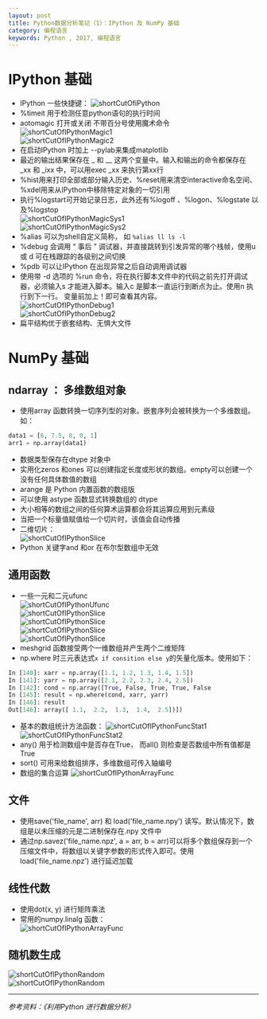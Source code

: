 ```yaml
---
layout: post
title: Python数据分析笔记（1）：IPython 及 NumPy 基础
category: 编程语言
keywords: Python , 2017, 编程语言
---
```

# IPython 基础
* IPython 一些快捷键：
![shortCutOfiPython](https://raw.githubusercontent.com/Donche/Donche.github.io/master/_posts/Python/ShortCut_ipython.png)
* %timeit 用于检测任意python语句的执行时间
* aotomagic 打开或关闭 不带百分号使用魔术命令   
![shortCutOfIPythonMagic1](https://raw.githubusercontent.com/Donche/Donche.github.io/master/_posts/Python/ShortCut_ipython_magic1.jpg)   
![shortCutOfIPythonMagic2](https://raw.githubusercontent.com/Donche/Donche.github.io/master/_posts/Python/ShortCut_ipython_magic2.jpg)
* 在启动IPython 时加上 --pylab来集成matplotlib
* 最近的输出结果保存在 _ 和 __ 这两个变量中。输入和输出的命令都保存在 \_xx 和 \_ixx 中，可以用exec \_xx 来执行第xx行
* %hist用来打印全部或部分输入历史、%reset用来清空interactive命名空间、%xdel用来从IPython中移除特定对象的一切引用
* 执行%logstart可开始记录日志，此外还有%logoff 、%logon、%logstate 以及%logstop   
![shortCutOfIPythonMagicSys1](https://raw.githubusercontent.com/Donche/Donche.github.io/master/_posts/Python/ShortCut_ipython_magic_sys1.jpg)   
![shortCutOfIPythonMagicSys2](https://raw.githubusercontent.com/Donche/Donche.github.io/master/_posts/Python/ShortCut_ipython_magic_sys2.jpg)
* %alias 可以为shell自定义简称， 如 ``` %alias ll ls -l ```
* %debug 会调用 “ 事后 ” 调试器，并直接跳转到引发异常的哪个栈帧，使用u 或 d 可在栈跟踪的各级别之间切换
* %pdb 可以让IPython 在出现异常之后自动调用调试器
* 使用带 -d 选项的 %run 命令，将在执行脚本文件中的代码之前先打开调试器，必须输入s 才能进入脚本。输入c 是脚本一直运行到断点为止。使用n 执行到下一行。 变量前加上！即可查看其内容。   
![shortCutOfIPythonDebug1](https://raw.githubusercontent.com/Donche/Donche.github.io/master/_posts/Python/ShortCut_ipython_debug1.jpg)   
![shortCutOfIPythonDebug2](https://raw.githubusercontent.com/Donche/Donche.github.io/master/_posts/Python/ShortCut_ipython_debug2.jpg)
* 扁平结构优于嵌套结构、无惧大文件

# NumPy 基础
## ndarray ： 多维数组对象
* 使用array 函数转换一切序列型的对象。嵌套序列会被转换为一个多维数组。如：
```python
data1 = [6, 7.5, 8, 0, 1]
arr1 = np.array(data1)
```
* 数据类型保存在dtype 对象中
* 实用化zeros 和ones 可以创建指定长度或形状的数组。empty可以创建一个没有任何具体数值的数组
* arange 是 Python 内置函数的数组版
* 可以使用 astype 函数显式转换数组的 dtype
* 大小相等的数组之间的任何算术运算都会将其运算应用到元素级
* 当把一个标量值赋值给一个切片时，该值会自动传播
* 二维切片：   
![shortCutOfIPythonSlice](https://raw.githubusercontent.com/Donche/Donche.github.io/master/_posts/Python/ShortCut_ipython_slice.jpg)   
* Python 关键字and 和or 在布尔型数组中无效

## 通用函数
* 一些一元和二元ufunc   
![shortCutOfIPythonUfunc](https://raw.githubusercontent.com/Donche/Donche.github.io/master/_posts/Python/ShortCut_ipython_ufunc1.jpg)   
![shortCutOfIPythonSlice](https://raw.githubusercontent.com/Donche/Donche.github.io/master/_posts/Python/ShortCut_ipython_ufunc2.jpg)   
![shortCutOfIPythonSlice](https://raw.githubusercontent.com/Donche/Donche.github.io/master/_posts/Python/ShortCut_ipython_ufunc3.jpg)   
![shortCutOfIPythonSlice](https://raw.githubusercontent.com/Donche/Donche.github.io/master/_posts/Python/ShortCut_ipython_ufunc4.jpg)   
![shortCutOfIPythonSlice](https://raw.githubusercontent.com/Donche/Donche.github.io/master/_posts/Python/ShortCut_ipython_ufunc5.jpg)   
* meshgrid 函数接受两个一维数组并产生两个二维矩阵
* np.where 时三元表达式``` x if consition else y ```的矢量化版本。使用如下：
```python
In [140]: xarr = np.array([1.1, 1.2, 1.3, 1.4, 1.5])
In [141]: yarr = np.array([2.1, 2.2, 2.3, 2.4, 2.5])
In [142]: cond = np.array([True, False, True, True, False
In [145]: result = np.where(cond, xarr, yarr)
In [146]: result
Out[146]: array([ 1.1,  2.2,  1.3,  1.4,  2.5])])
```
* 基本的数组统计方法函数：
![shortCutOfIPythonFuncStat1](https://raw.githubusercontent.com/Donche/Donche.github.io/master/_posts/Python/ShortCut_ipython_func_stat1.jpg)   
![shortCutOfIPythonFuncStat2](https://raw.githubusercontent.com/Donche/Donche.github.io/master/_posts/Python/ShortCut_ipython_func_stat2.jpg)   
* any() 用于检测数组中是否存在True， 而all() 则检查是否数组中所有值都是True
* sort() 可用来给数组排序，多维数组可传入轴编号
* 数组的集合运算
![shortCutOfIPythonArrayFunc](https://raw.githubusercontent.com/Donche/Donche.github.io/master/_posts/Python/ShortCut_ipython_array_func.jpg)   
## 文件
* 使用save('file_name', arr) 和 load('file_name.npy') 读写。默认情况下，数组是以未压缩的元是二进制保存在.npy 文件中
* 通过np.savez('file_name.npz', a = arr, b = arr)可以将多个数组保存到一个压缩文件中，将数组以关键字参数的形式传入即可。使用load('file_name.npz') 进行延迟加载

## 线性代数
* 使用dot(x, y) 进行矩阵乘法
* 常用的numpy.linalg 函数：   
![shortCutOfIPythonArrayFunc](https://raw.githubusercontent.com/Donche/Donche.github.io/master/_posts/Python/shortCut_ipython_nplinalg.jpg)      

## 随机数生成
![shortCutOfIPythonRandom](https://raw.githubusercontent.com/Donche/Donche.github.io/master/_posts/Python/ShortCut_ipython_random.jpg)   
![shortCutOfIPythonRandom](https://raw.githubusercontent.com/Donche/Donche.github.io/master/_posts/Python/ShortCut_ipython_random2.jpg)   


---
*参考资料：《利用Python 进行数据分析》*
